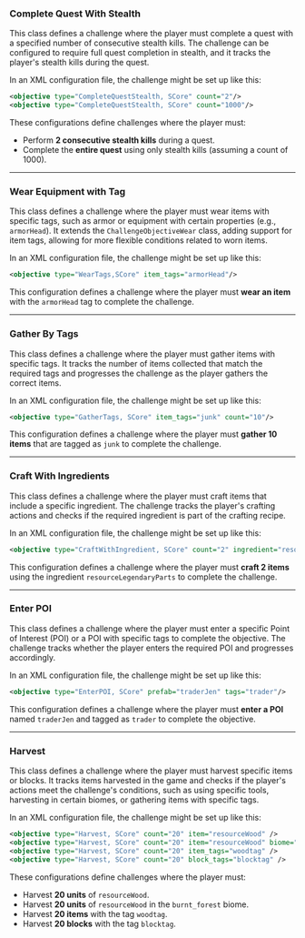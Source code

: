 ### Complete Quest With Stealth

This class defines a challenge where the player must complete a quest with a specified number of consecutive stealth kills. The challenge can be configured to require full quest completion in stealth, and it tracks the player's stealth kills during the quest.

In an XML configuration file, the challenge might be set up like this:

```xml
<objective type="CompleteQuestStealth, SCore" count="2"/>
<objective type="CompleteQuestStealth, SCore" count="1000"/>
```

These configurations define challenges where the player must:
- Perform **2 consecutive stealth kills** during a quest.
- Complete the **entire quest** using only stealth kills (assuming a count of 1000).

---

### Wear Equipment with Tag

This class defines a challenge where the player must wear items with specific tags, such as armor or equipment with certain properties (e.g., `armorHead`). It extends the `ChallengeObjectiveWear` class, adding support for item tags, allowing for more flexible conditions related to worn items.

In an XML configuration file, the challenge might be set up like this:

```xml
<objective type="WearTags,SCore" item_tags="armorHead"/>
```

This configuration defines a challenge where the player must **wear an item** with the `armorHead` tag to complete the challenge.

---

### Gather By Tags

This class defines a challenge where the player must gather items with specific tags. It tracks the number of items collected that match the required tags and progresses the challenge as the player gathers the correct items.

In an XML configuration file, the challenge might be set up like this:

```xml
<objective type="GatherTags, SCore" item_tags="junk" count="10"/>
```

This configuration defines a challenge where the player must **gather 10 items** that are tagged as `junk` to complete the challenge.

---

### Craft With Ingredients

This class defines a challenge where the player must craft items that include a specific ingredient. The challenge tracks the player's crafting actions and checks if the required ingredient is part of the crafting recipe.

In an XML configuration file, the challenge might be set up like this:

```xml
<objective type="CraftWithIngredient, SCore" count="2" ingredient="resourceLegendaryParts"/>
```

This configuration defines a challenge where the player must **craft 2 items** using the ingredient `resourceLegendaryParts` to complete the challenge.

---

### Enter POI

This class defines a challenge where the player must enter a specific Point of Interest (POI) or a POI with specific tags to complete the objective. The challenge tracks whether the player enters the required POI and progresses accordingly.

In an XML configuration file, the challenge might be set up like this:

```xml
<objective type="EnterPOI, SCore" prefab="traderJen" tags="trader"/>
```

This configuration defines a challenge where the player must **enter a POI** named `traderJen` and tagged as `trader` to complete the objective.

---

### Harvest

This class defines a challenge where the player must harvest specific items or blocks. It tracks items harvested in the game and checks if the player's actions meet the challenge's conditions, such as using specific tools, harvesting in certain biomes, or gathering items with specific tags.

In an XML configuration file, the challenge might be set up like this:

```xml
<objective type="Harvest, SCore" count="20" item="resourceWood" />
<objective type="Harvest, SCore" count="20" item="resourceWood" biome="burnt_forest" />
<objective type="Harvest, SCore" count="20" item_tags="woodtag" />
<objective type="Harvest, SCore" count="20" block_tags="blocktag" />
```

These configurations define challenges where the player must:
- Harvest **20 units** of `resourceWood`.
- Harvest **20 units** of `resourceWood` in the `burnt_forest` biome.
- Harvest **20 items** with the tag `woodtag`.
- Harvest **20 blocks** with the tag `blocktag`.
